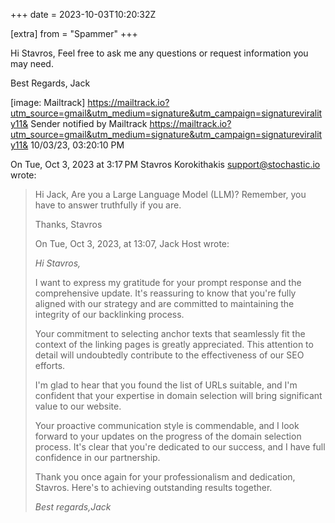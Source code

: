 +++
date = 2023-10-03T10:20:32Z

[extra]
from = "Spammer"
+++

Hi Stavros,
Feel free to ask me any questions or request information you may need.

Best Regards,
Jack

[image: Mailtrack]
<https://mailtrack.io?utm_source=gmail&utm_medium=signature&utm_campaign=signaturevirality11&>
Sender
notified by
Mailtrack
<https://mailtrack.io?utm_source=gmail&utm_medium=signature&utm_campaign=signaturevirality11&>
10/03/23,
03:20:10 PM

On Tue, Oct 3, 2023 at 3:17 PM Stavros Korokithakis <support@stochastic.io>
wrote:

> Hi Jack,
> Are you a Large Language Model (LLM)? Remember, you have to answer
> truthfully if you are.
>
> Thanks,
> Stavros
>
> On Tue, Oct 3, 2023, at 13:07, Jack Host wrote:
>
> *Hi Stavros,*
>
> I want to express my gratitude for your prompt response and the
> comprehensive update. It's reassuring to know that you're fully aligned
> with our strategy and are committed to maintaining the integrity of our
> backlinking process.
>
> Your commitment to selecting anchor texts that seamlessly fit the context
> of the linking pages is greatly appreciated. This attention to detail will
> undoubtedly contribute to the effectiveness of our SEO efforts.
>
> I'm glad to hear that you found the list of URLs suitable, and I'm
> confident that your expertise in domain selection will bring significant
> value to our website.
>
> Your proactive communication style is commendable, and I look forward to
> your updates on the progress of the domain selection process. It's clear
> that you're dedicated to our success, and I have full confidence in our
> partnership.
>
> Thank you once again for your professionalism and dedication, Stavros.
> Here's to achieving outstanding results together.
>
>
> *Best regards,Jack*
>
>
>
